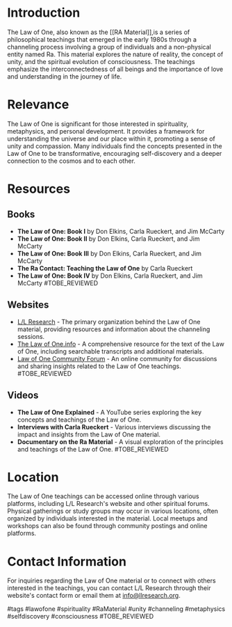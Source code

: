 # Introduction
The Law of One, also known as the [[RA Material]],is a series of philosophical teachings that emerged in the early 1980s through a channeling process involving a group of individuals and a non-physical entity named Ra. This material explores the nature of reality, the concept of unity, and the spiritual evolution of consciousness. The teachings emphasize the interconnectedness of all beings and the importance of love and understanding in the journey of life.

# Relevance
The Law of One is significant for those interested in spirituality, metaphysics, and personal development. It provides a framework for understanding the universe and our place within it, promoting a sense of unity and compassion. Many individuals find the concepts presented in the Law of One to be transformative, encouraging self-discovery and a deeper connection to the cosmos and to each other.

# Resources

## Books
- **The Law of One: Book I** by Don Elkins, Carla Rueckert, and Jim McCarty
- **The Law of One: Book II** by Don Elkins, Carla Rueckert, and Jim McCarty
- **The Law of One: Book III** by Don Elkins, Carla Rueckert, and Jim McCarty
- **The Ra Contact: Teaching the Law of One** by Carla Rueckert
- **The Law of One: Book IV** by Don Elkins, Carla Rueckert, and Jim McCarty #TOBE_REVIEWED

## Websites
- [L/L Research](https://www.llresearch.org) - The primary organization behind the Law of One material, providing resources and information about the channeling sessions.
- [The Law of One.info](https://www.lawofone.info) - A comprehensive resource for the text of the Law of One, including searchable transcripts and additional materials.
- [Law of One Community Forum](https://www.lawofonecommunity.org) - An online community for discussions and sharing insights related to the Law of One teachings. #TOBE_REVIEWED

## Videos
- **The Law of One Explained** - A YouTube series exploring the key concepts and teachings of the Law of One.
- **Interviews with Carla Rueckert** - Various interviews discussing the impact and insights from the Law of One material.
- **Documentary on the Ra Material** - A visual exploration of the principles and teachings of the Law of One. #TOBE_REVIEWED

# Location
The Law of One teachings can be accessed online through various platforms, including L/L Research's website and other spiritual forums. Physical gatherings or study groups may occur in various locations, often organized by individuals interested in the material. Local meetups and workshops can also be found through community postings and online platforms.

# Contact Information
For inquiries regarding the Law of One material or to connect with others interested in the teachings, you can contact L/L Research through their website's contact form or email them at info@llresearch.org.

#tags 
#lawofone #spirituality #RaMaterial #unity #channeling #metaphysics #selfdiscovery #consciousness #TOBE_REVIEWED
